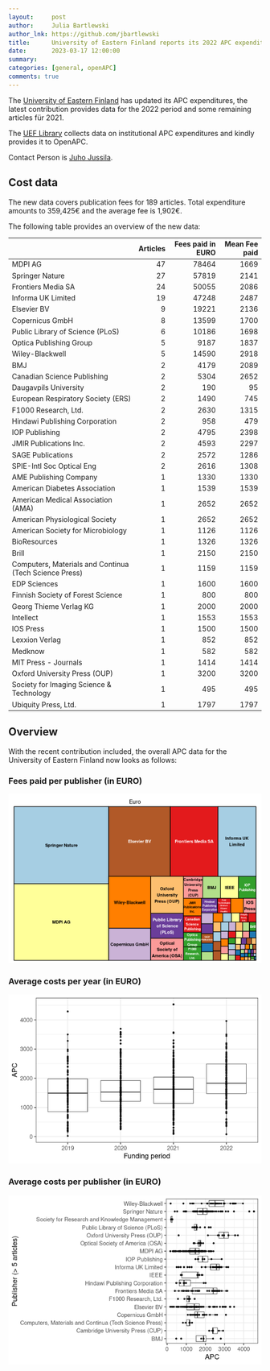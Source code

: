 ```yaml
---
layout:     post
author:     Julia Bartlewski
author_lnk: https://github.com/jbartlewski
title:      University of Eastern Finland reports its 2022 APC expenditures
date:       2023-03-17 12:00:00
summary:    
categories: [general, openAPC]
comments: true
---
```





The [University of Eastern Finland](https://www.uef.fi/en/etusivu) has updated its APC expenditures, the latest contribution provides data for the 2022 period and some remaining articles für 2021.

The [UEF Library](http://www.uef.fi/en/web/kirjasto) collects data on institutional APC expenditures and kindly provides it to OpenAPC.

Contact Person is [Juho Jussila](mailto:juho.jussila@uef.fi).

## Cost data



The new data covers publication fees for 189 articles. Total expenditure amounts to 359,425€ and the average fee is 1,902€.

The following table provides an overview of the new data:


|                                                       | Articles| Fees paid in EURO| Mean Fee paid|
|:------------------------------------------------------|--------:|-----------------:|-------------:|
|MDPI AG                                                |       47|             78464|          1669|
|Springer Nature                                        |       27|             57819|          2141|
|Frontiers Media SA                                     |       24|             50055|          2086|
|Informa UK Limited                                     |       19|             47248|          2487|
|Elsevier BV                                            |        9|             19221|          2136|
|Copernicus GmbH                                        |        8|             13599|          1700|
|Public Library of Science (PLoS)                       |        6|             10186|          1698|
|Optica Publishing Group                                |        5|              9187|          1837|
|Wiley-Blackwell                                        |        5|             14590|          2918|
|BMJ                                                    |        2|              4179|          2089|
|Canadian Science Publishing                            |        2|              5304|          2652|
|Daugavpils University                                  |        2|               190|            95|
|European Respiratory Society (ERS)                     |        2|              1490|           745|
|F1000 Research, Ltd.                                   |        2|              2630|          1315|
|Hindawi Publishing Corporation                         |        2|               958|           479|
|IOP Publishing                                         |        2|              4795|          2398|
|JMIR Publications Inc.                                 |        2|              4593|          2297|
|SAGE Publications                                      |        2|              2572|          1286|
|SPIE-Intl Soc Optical Eng                              |        2|              2616|          1308|
|AME Publishing Company                                 |        1|              1330|          1330|
|American Diabetes Association                          |        1|              1539|          1539|
|American Medical Association (AMA)                     |        1|              2652|          2652|
|American Physiological Society                         |        1|              2652|          2652|
|American Society for Microbiology                      |        1|              1126|          1126|
|BioResources                                           |        1|              1326|          1326|
|Brill                                                  |        1|              2150|          2150|
|Computers, Materials and Continua (Tech Science Press) |        1|              1159|          1159|
|EDP Sciences                                           |        1|              1600|          1600|
|Finnish Society of Forest Science                      |        1|               800|           800|
|Georg Thieme Verlag KG                                 |        1|              2000|          2000|
|Intellect                                              |        1|              1553|          1553|
|IOS Press                                              |        1|              1500|          1500|
|Lexxion Verlag                                         |        1|               852|           852|
|Medknow                                                |        1|               582|           582|
|MIT Press - Journals                                   |        1|              1414|          1414|
|Oxford University Press (OUP)                          |        1|              3200|          3200|
|Society for Imaging Science & Technology               |        1|               495|           495|
|Ubiquity Press, Ltd.                                   |        1|              1797|          1797|

## Overview

With the recent contribution included, the overall APC data for the University of Eastern Finland now looks as follows:

### Fees paid per publisher (in EURO)

![plot of chunk tree_eastern_finland_2023_03_17_full](/figure/tree_eastern_finland_2023_03_17_full-1.png)

###  Average costs per year (in EURO)

![plot of chunk box_eastern_finland_2023_03_17_year_full](/figure/box_eastern_finland_2023_03_17_year_full-1.png)

###  Average costs per publisher (in EURO)

![plot of chunk box_eastern_finland_2023_03_17_publisher_full](/figure/box_eastern_finland_2023_03_17_publisher_full-1.png)
